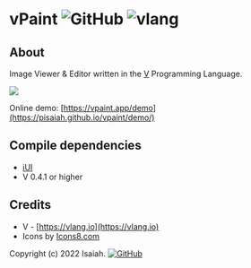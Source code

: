 # vPaint ![GitHub](https://img.shields.io/badge/license-MIT-blue?style=flat) ![vlang](http://img.shields.io/badge/V-0.4.0-%236d8fc5?style=flat)
## About
Image Viewer & Editor written in the [V](https://vlang.io) Programming Language.

<img src="https://github.com/isaiahpatton/vpaint/assets/16439221/84202923-5339-4108-8289-ba79353c0092">

Online demo: [https://vpaint.app/demo](https://pisaiah.github.io/vpaint/demo/)

## Compile dependencies
- [iUI](https://github.com/isaiahpatton/ui)
- V 0.4.1 or higher

## Credits
- V - [https://vlang.io](https://vlang.io)
- Icons by [Icons8.com](https://icons8.com/)

Copyright (c) 2022 Isaiah.
[![GitHub](https://img.shields.io/badge/license-MIT-blue?style=flat)](https://opensource.org/license/mit/)
